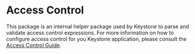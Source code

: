 # Access Control

This package is an internal helper package used by Keystone to parse and validate access control expressions.
For more information on how to configure access control for you Keystone application, please consult the [Access Control Guide](../../guides/access-control.md).
